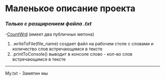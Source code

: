 # Маленькое описание проекта 

***<h3>Только с разщирением файла .txt</h3>***

-[CountWrd](https://github.com/alex-s2222/testTaskC-/blob/main/NumberOfWords/CountWord.cs) (имеет два публичных метона)
<ol>
    <li>.writeToFile(file_name) создает файл на рабочем столе с словами и количество слов встречающимся в тексте </li>
     <li>.printToConsole() выводит в консоле слово - кол-во слов встречающимся в тексте </li>
</ol>

___

My.txt - Замятин мы 

